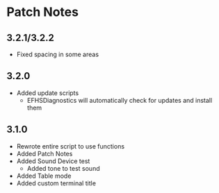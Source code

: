 # Patch Notes
## 3.2.1/3.2.2
+ Fixed spacing in some areas
## 3.2.0
+ Added update scripts
    + EFHSDiagnostics will automatically check for updates and install them
## 3.1.0
+ Rewrote entire script to use functions
+ Added Patch Notes
+ Added Sound Device test
    + Added tone to test sound
+ Added Table mode
+ Added custom terminal title